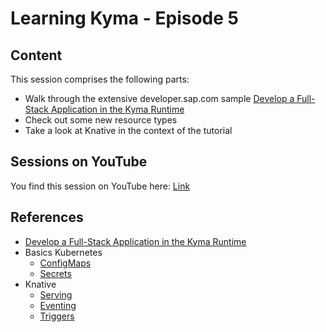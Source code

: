 # Learning Kyma - Episode 5

## Content

This session comprises the following parts:

* Walk through the extensive developer.sap.com sample [Develop a Full-Stack Application in the Kyma Runtime](https://developers.sap.com/mission.cp-kyma-full-stack.html)
* Check out some new resource types
* Take a look at Knative in the context of the tutorial

## Sessions on YouTube

You find this session on YouTube here: [Link](https://youtu.be/so21o-smkys)

## References

* [Develop a Full-Stack Application in the Kyma Runtime](https://developers.sap.com/mission.cp-kyma-full-stack.html)
* Basics Kubernetes
  * [ConfigMaps](https://kubernetes.io/docs/concepts/configuration/configmap/)
  * [Secrets](https://kubernetes.io/docs/concepts/configuration/secret/)
* Knative
  * [Serving](https://knative.dev/docs/serving/)
  * [Eventing](https://knative.dev/docs/eventing/)
  * [Triggers](https://knative.dev/docs/eventing/triggers/)